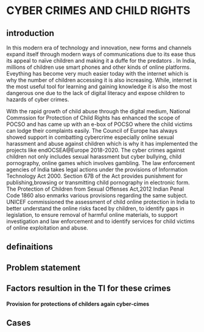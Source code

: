 # CYBER CRIMES AND CHILD RIGHTS
 
## introduction
In this modern era of technology and innovation, new forms and channels expand itself through modern ways of communications due to its ease thus its appeal to naïve children and making it a duffe for the predators . In India, millions of children use smart phones and other kinds of online platforms. Eveything has become very much easier today with the internet which is why the number of children accessing it is also increasing. While, internet is the most useful tool for learning and gaining knowledge it is also the most dangerous one due to the lack of digital literacy and expose children to hazards of cyber crimes.

With the rapid growth of child abuse through the digital medium, National Commssion for Protection of Child Rights has enhanced the scope of POCSO and has came up with an e-box of POCSO where the child victims can lodge their complaints easily. The Council of Europe has always showed support in combatting cybercrime especially online sexual harassment and abuse against children which is why it has implemented the projects like endOCSEA@Europe 2018-2020. The cyber crimes against children not only includes sexual harassment but cyber bullying, child pornography, online games which involves gambling. The law enforcement agencies of India takes legal actions under the provisions of Information Technology Act 2000. Section 67B of the Act provides punishment for publishing,browsing or transmitting child pornography in electronic form. The Protection of Children from Sexual Offenses Act,2012 Indian Penal Code 1860 also enmarks various provisions regarding the same subject. UNICEF commissioned the assessment of child online protection in India to better understand the online risks faced by children, to identify gaps in legislation, to ensure removal of harmful online materials, to support investigation and law enforcement and to identify services for child victims of online exploitation and abuse.

## definaitions

## Problem statement

## Factors resultion in the TI for these crimes

#### Provision for protections of childers again cyber-cimes

## Cases
